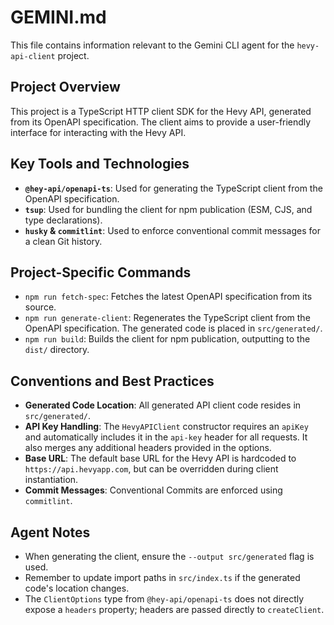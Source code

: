 # GEMINI.md

This file contains information relevant to the Gemini CLI agent for the `hevy-api-client` project.

## Project Overview

This project is a TypeScript HTTP client SDK for the Hevy API, generated from its OpenAPI specification. The client aims to provide a user-friendly interface for interacting with the Hevy API.

## Key Tools and Technologies

- **`@hey-api/openapi-ts`**: Used for generating the TypeScript client from the OpenAPI specification.
- **`tsup`**: Used for bundling the client for npm publication (ESM, CJS, and type declarations).
- **`husky` & `commitlint`**: Used to enforce conventional commit messages for a clean Git history.

## Project-Specific Commands

- `npm run fetch-spec`: Fetches the latest OpenAPI specification from its source.
- `npm run generate-client`: Regenerates the TypeScript client from the OpenAPI specification. The generated code is placed in `src/generated/`.
- `npm run build`: Builds the client for npm publication, outputting to the `dist/` directory.

## Conventions and Best Practices

- **Generated Code Location**: All generated API client code resides in `src/generated/`.
- **API Key Handling**: The `HevyAPIClient` constructor requires an `apiKey` and automatically includes it in the `api-key` header for all requests. It also merges any additional headers provided in the options.
- **Base URL**: The default base URL for the Hevy API is hardcoded to `https://api.hevyapp.com`, but can be overridden during client instantiation.
- **Commit Messages**: Conventional Commits are enforced using `commitlint`.

## Agent Notes

- When generating the client, ensure the `--output src/generated` flag is used.
- Remember to update import paths in `src/index.ts` if the generated code's location changes.
- The `ClientOptions` type from `@hey-api/openapi-ts` does not directly expose a `headers` property; headers are passed directly to `createClient`.
